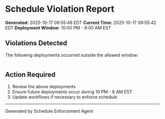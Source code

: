 # Schedule Violation Report

**Generated:** 2025-10-17 09:55:48 EDT
**Current Time:** 2025-10-17 09:55:42 EDT
**Deployment Window:** 10:00 PM - 8:00 AM EST

## Violations Detected

The following deployments occurred outside the allowed window:

```

```

## Action Required

1. Review the above deployments
2. Ensure future deployments occur during 10 PM - 8 AM EST
3. Update workflows if necessary to enforce schedule

---

Generated by Schedule Enforcement Agent
